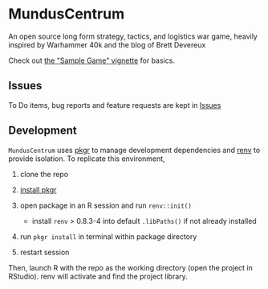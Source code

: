 # MundusCentrum
An open source long form strategy, tactics, and logistics war game, heavily inspired by Warhammer 40k and the blog of Brett Devereux

Check out [the "Sample Game" vignette](https://seth127.github.io/MundusCentrum/sample-game) for basics.

## Issues

To Do items, bug reports and feature requests are kept in [Issues](https://github.com/seth127/MundusCentrum/issues)

## Development

`MundusCentrum` uses [pkgr](https://github.com/metrumresearchgroup/pkgr) to manage
development dependencies and [renv](https://rstudio.github.io/renv/) to
provide isolation. To replicate this environment,

1.  clone the repo

2.  [install pkgr](https://github.com/metrumresearchgroup/pkgr#getting-started)

3.  open package in an R session and run `renv::init()`
    
      - install `renv` \> 0.8.3-4 into default `.libPaths()` if not
        already installed

4.  run `pkgr install` in terminal within package directory

5.  restart session

Then, launch R with the repo as the working directory (open the project
in RStudio). renv will activate and find the project library.

